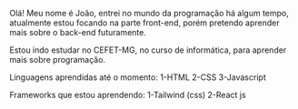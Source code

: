 Olá! Meu nome é João, entrei no mundo da programação há algum tempo, atualmente estou focando na parte front-end, porém pretendo aprender mais sobre o back-end futuramente.

Estou indo estudar no CEFET-MG, no curso de informática, para aprender mais sobre programação.

Linguagens aprendidas até o momento:
1-HTML
2-CSS
3-Javascript

Frameworks que estou aprendendo:
1-Tailwind (css)
2-React js

